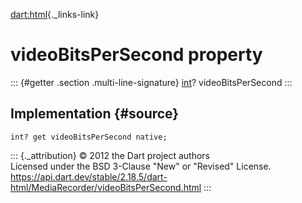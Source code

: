 [dart:html](../../dart-html/dart-html-library){._links-link}

videoBitsPerSecond property
===========================

::: {#getter .section .multi-line-signature}
[int](../../dart-core/int-class)? videoBitsPerSecond
:::

Implementation {#source}
--------------

``` {.language-dart data-language="dart"}
int? get videoBitsPerSecond native;
```

::: {._attribution}
© 2012 the Dart project authors\
Licensed under the BSD 3-Clause \"New\" or \"Revised\" License.\
<https://api.dart.dev/stable/2.18.5/dart-html/MediaRecorder/videoBitsPerSecond.html>
:::
